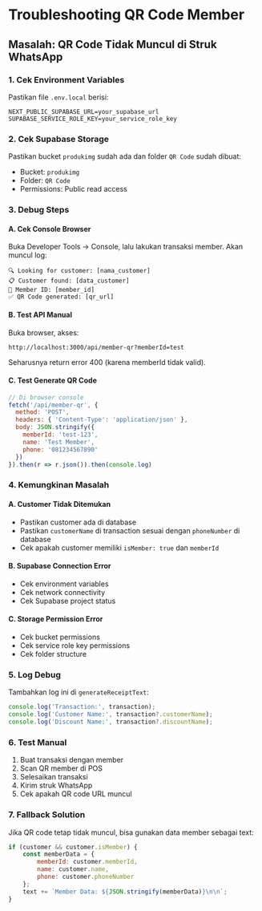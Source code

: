 # Troubleshooting QR Code Member

## Masalah: QR Code Tidak Muncul di Struk WhatsApp

### 1. Cek Environment Variables

Pastikan file `.env.local` berisi:
```env
NEXT_PUBLIC_SUPABASE_URL=your_supabase_url
SUPABASE_SERVICE_ROLE_KEY=your_service_role_key
```

### 2. Cek Supabase Storage

Pastikan bucket `produkimg` sudah ada dan folder `QR Code` sudah dibuat:
- Bucket: `produkimg`
- Folder: `QR Code`
- Permissions: Public read access

### 3. Debug Steps

#### A. Cek Console Browser
Buka Developer Tools → Console, lalu lakukan transaksi member. Akan muncul log:
```
🔍 Looking for customer: [nama_customer]
📋 Customer found: [data_customer]
🎫 Member ID: [member_id]
✅ QR Code generated: [qr_url]
```

#### B. Test API Manual
Buka browser, akses:
```
http://localhost:3000/api/member-qr?memberId=test
```
Seharusnya return error 400 (karena memberId tidak valid).

#### C. Test Generate QR Code
```javascript
// Di browser console
fetch('/api/member-qr', {
  method: 'POST',
  headers: { 'Content-Type': 'application/json' },
  body: JSON.stringify({
    memberId: 'test-123',
    name: 'Test Member',
    phone: '081234567890'
  })
}).then(r => r.json()).then(console.log)
```

### 4. Kemungkinan Masalah

#### A. Customer Tidak Ditemukan
- Pastikan customer ada di database
- Pastikan `customerName` di transaction sesuai dengan `phoneNumber` di database
- Cek apakah customer memiliki `isMember: true` dan `memberId`

#### B. Supabase Connection Error
- Cek environment variables
- Cek network connectivity
- Cek Supabase project status

#### C. Storage Permission Error
- Cek bucket permissions
- Cek service role key permissions
- Cek folder structure

### 5. Log Debug

Tambahkan log ini di `generateReceiptText`:
```javascript
console.log('Transaction:', transaction);
console.log('Customer Name:', transaction?.customerName);
console.log('Discount Name:', transaction?.discountName);
```

### 6. Test Manual

1. Buat transaksi dengan member
2. Scan QR member di POS
3. Selesaikan transaksi
4. Kirim struk WhatsApp
5. Cek apakah QR code URL muncul

### 7. Fallback Solution

Jika QR code tetap tidak muncul, bisa gunakan data member sebagai text:
```javascript
if (customer && customer.isMember) {
    const memberData = {
        memberId: customer.memberId,
        name: customer.name,
        phone: customer.phoneNumber
    };
    text += `Member Data: ${JSON.stringify(memberData)}\n\n`;
}
``` 